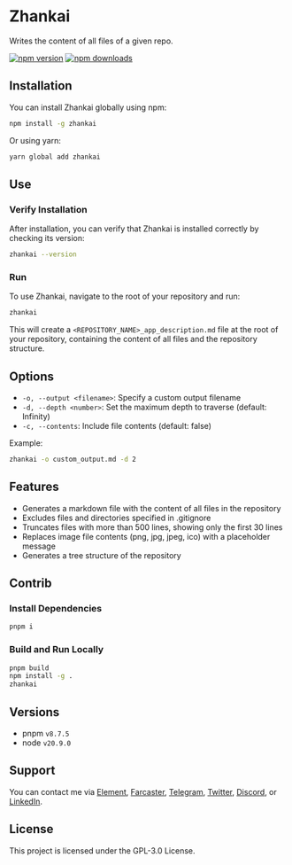 # Zhankai

Writes the content of all files of a given repo. 

[![npm version](https://img.shields.io/npm/v/zhankai.svg)](https://www.npmjs.com/package/zhankai)
[![npm downloads](https://img.shields.io/npm/dm/zhankai.svg)](https://www.npmjs.com/package/zhankai)

## Installation

You can install Zhankai globally using npm:

```bash
npm install -g zhankai
```

Or using yarn:

```bash
yarn global add zhankai
```

## Use

### Verify Installation

After installation, you can verify that Zhankai is installed correctly by checking its version:

```bash
zhankai --version
```

### Run

To use Zhankai, navigate to the root of your repository and run:

```bash
zhankai
```

This will create a `<REPOSITORY_NAME>_app_description.md` file at the root of your repository, containing the content of all files and the repository structure.

## Options

- `-o, --output <filename>`: Specify a custom output filename
- `-d, --depth <number>`: Set the maximum depth to traverse (default: Infinity)
- `-c, --contents`: Include file contents (default: false)

Example:
```bash
zhankai -o custom_output.md -d 2
```

## Features

- Generates a markdown file with the content of all files in the repository
- Excludes files and directories specified in .gitignore
- Truncates files with more than 500 lines, showing only the first 30 lines
- Replaces image file contents (png, jpg, jpeg, ico) with a placeholder message
- Generates a tree structure of the repository

## Contrib

### Install Dependencies

```bash
pnpm i
```

### Build and Run Locally

```bash
pnpm build
npm install -g .
zhankai
```

## Versions

- pnpm `v8.7.5`
- node `v20.9.0`

## Support

You can contact me via [Element](https://matrix.to/#/@julienbrg:matrix.org), [Farcaster](https://warpcast.com/julien-), [Telegram](https://t.me/julienbrg), [Twitter](https://twitter.com/julienbrg), [Discord](https://discordapp.com/users/julienbrg), or [LinkedIn](https://www.linkedin.com/in/julienberanger/).

## License

This project is licensed under the GPL-3.0 License.